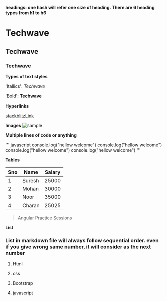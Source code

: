 **headings: one hash will refer one size of heading. There are 6 heading types from h1 to h6**

 # Techwave

## Techwave

### Techwave

**Types of text styles**

'Itallics': _Techwave_

'Bold': **Techwave**


**Hyperlinks**

[stackblitzLink](https://github.com/Nagaraju280596/visapractice/blob/master/README.md "readme.md")

**Images**
![sample](https://upl\oad.wikimedia.org/wikipedia/commons/8/8a/Techwave_logo.jpg "india map")

**Multiple lines of code or anything**

''' javascript
console.log("hellow welcome")
console.log("hellow welcome")
console.log("hellow welcome")
console.log("hellow welcome")
'''

**Tables**

|Sno|Name|Salary|
|---|---|---|
|1|Suresh|25000|
|2|Mohan|30000|
|3|Noor|35000|
|4|Charan|25025|

>Angular Practice Sessions

**List**

### List in markdown file will always follow sequential order. even if you give wrong same number, it will consider as the next number


1. Html

1. css

1. Bootstrap

1. javascript

